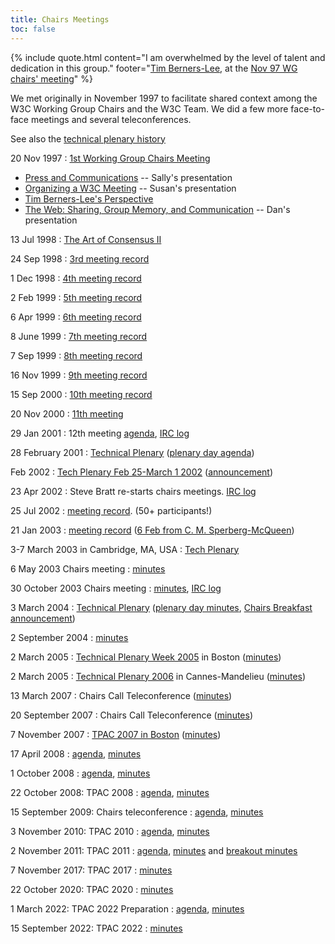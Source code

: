 ```yaml
---
title: Chairs Meetings
toc: false
---
```


{% include quote.html content="I am overwhelmed by the level of talent and dedication in this group." footer="[Tim Berners-Lee](https://www.w3.org/People/Berners-Lee/), at the [Nov 97 WG chairs' meeting](https://www.w3.org/Member/9711/wg-chairs.html)" %}

We met originally in November 1997 to facilitate shared context among the W3C Working Group Chairs and the W3C Team. We did a few more face-to-face meetings and several teleconferences.

See also the [technical plenary history](https://www.w3.org/events/tpac/)

20 Nov 1997
: [1st Working Group Chairs Meeting](https://www.w3.org/Member/9711/wg-chairs.html)
- [Press and Communications](https://www.w3.org/Member/Talks/971120Press) -- Sally's presentation
- [Organizing a W3C Meeting](../meetings/hosting.md) -- Susan's presentation
- [Tim Berners-Lee's Perspective](/Member/9711/wg-chairs-intro.html)
- [The Web: Sharing, Group Memory, and Communication](https://www.w3.org/OldGuide/WebSharing.html) -- Dan's presentation

13 Jul 1998
: [The Art of Consensus II](https://www.w3.org/1998/07/chairs.html)

24 Sep 1998
: [3rd meeting record](https://www.w3.org/1998/09/24-chairs.html)

1 Dec 1998
: [4th meeting record](https://www.w3.org/1998/12/01-chairs.html)

2 Feb 1999
: [5th meeting record](https://www.w3.org/1999/02/02-chairs.html)

6 Apr 1999
: [6th meeting record](https://www.w3.org/1999/04/06-chairs.html)

8 June 1999
: [7th meeting record](https://www.w3.org/1999/06/08-chairs.html)

7 Sep 1999
: [8th meeting record](https://www.w3.org/1999/09/chairs56.html)

16 Nov 1999
: [9th meeting record](https://www.w3.org/1999/11/chairs298.html)

15 Sep 2000
: [10th meeting record](https://www.w3.org/2000/09/ch53.html)

20 Nov 2000
: [11th meeting](https://www.w3.org/2000/11/ch64.html)

29 Jan 2001
: 12th meeting [agenda](https://lists.w3.org/Archives/Member/chairs/2001JanMar/0041.html), [IRC log](https://www.w3.org/2001/01/29-chairs-irc)

28 February 2001
: [Technical Plenary](https://www.w3.org/2001/02/allgroupoverview.html#Agenda1) ([plenary day agenda](https://www.w3.org/2001/02/Plenary/Agenda.html))

Feb 2002
: [Tech Plenary Feb 25-March 1 2002](https://www.w3.org/2001/07/allgroupoverview) ([announcement](https://lists.w3.org/Archives/Member/chairs/2001JulSep/0034.html))

23 Apr 2002
: Steve Bratt re-starts chairs meetings. [IRC log](https://www.w3.org/2002/04/23-chairs-irc)

25 Jul 2002
: [meeting record](https://lists.w3.org/Archives/Member/chairs/2002JulSep/0047.html). (50+ participants!)

21 Jan 2003
: [meeting record](https://www.w3.org/2003/01/21-chairs-notes.html) ([6 Feb from C. M. Sperberg-McQueen](https://lists.w3.org/Archives/Member/chairs/2003JanMar/0032.html))

3-7 March 2003 in Cambridge, MA, USA
: [Tech Plenary](https://www.w3.org/2002/10/allgroupoverview.html)

6 May 2003 Chairs meeting
: [minutes](https://www.w3.org/2003/05/06-chair-notes.html)

30 October 2003 Chairs meeting
: [minutes](https://www.w3.org/2003/10/31-chair-notes.html), [IRC log](https://www.w3.org/2003/10/30-chair-irc)

3 March 2004
: [Technical Plenary](https://www.w3.org/2003/08/allgroupoverview.html) ([plenary day minutes](https://www.w3.org/2004/03/plenary-minutes), [Chairs Breakfast announcement](https://lists.w3.org/Archives/Member/chairs/2004JanMar/0075))

2 September 2004
: [minutes](https://www.w3.org/2004/09/02-chair-minutes.html)

2 March 2005
: [Technical Plenary Week 2005](https://www.w3.org/2004/12/allgroupoverview.html) in Boston ([minutes](https://www.w3.org/2005/03/plenary-minutes))

2 March 2005
: [Technical Plenary 2006](https://www.w3.org/2005/12/allgroupoverview.html) in Cannes-Mandelieu ([minutes](https://www.w3.org/2006/03/TP-minutes.html))

13 March 2007
: Chairs Call Teleconference ([minutes](https://lists.w3.org/Archives/Member/chairs/2007JanMar/0128))

20 September 2007
: Chairs Call Teleconference ([minutes](https://www.w3.org/2007/09/20-chairs-minutes.html))

7 November 2007
: [TPAC 2007 in Boston](https://www.w3.org/2007/11/07-TechPlenAgenda.html) ([minutes](https://www.w3.org/2007/11/07-tp-minutes.html))

17 April 2008
: [agenda](https://lists.w3.org/Archives/Member/chairs/2008AprJun/0022.html), [minutes](https://www.w3.org/2008/04/17-chairs-minutes.html)

1 October 2008
: [agenda](https://www.w3.org/2008/10/01-chairs-minutes.html), [minutes](https://www.w3.org/2008/10/01-chairs-minutes.html)

22 October 2008: TPAC 2008
: [agenda](https://www.w3.org/2008/10/TPAC/TPDay-Agenda.html), [minutes](https://www.w3.org/2008/10/22-tp-minutes.html)

15 September 2009: Chairs teleconference
: [agenda](https://lists.w3.org/Archives/Member/chairs/2009JulSep/0044.html), [minutes](https://www.w3.org/2009/09/15-chairs-minutes)

3 November 2010: TPAC 2010
: [agenda](https://www.w3.org/2010/11/TPAC/PlenaryAgenda#details), [minutes](https://www.w3.org/2010/11/03-tpac-minutes)

2 November 2011: TPAC 2011
: [agenda](https://www.w3.org/wiki/TPAC2011), [minutes](https://www.w3.org/2011/11/02-tpac-minutes) and [breakout minutes](https://www.w3.org/wiki/TPAC2011#Session_Grid)

7 November 2017: TPAC 2017
: [minutes](https://www.w3.org/2017/11/07-chairs-minutes.html)

22 October 2020: TPAC 2020
: [minutes](https://www.w3.org/2020/10/22-chairs-minutes.html)

1 March 2022: TPAC 2022 Preparation
: [agenda](https://lists.w3.org/Archives/Member/chairs/2022JanMar/0051.html), [minutes](https://www.w3.org/2022/03/01-chairs-minutes.html)

15 September 2022: TPAC 2022
: [minutes](https://www.w3.org/2022/09/15-chairs-minutes.html)
